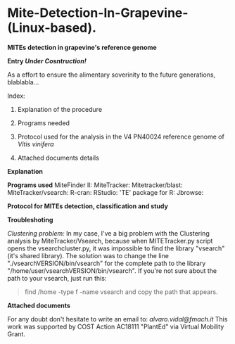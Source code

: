 # Mite-Detection-In-Grapevine-(Linux-based).
**MITEs detection in grapevine's reference genome**

**Entry _Under Cosntruction!_**

As a effort to ensure the alimentary soverinity to the future generations, blablabla...

Index:

1. Explanation of the procedure

2. Programs needed

3. Protocol used for the analysis in the V4 PN40024 reference genome of _Vitis vinifera_

4. Attached documents details

**Explanation**


**Programs used**
MiteFinder II:
MiteTracker:
Mitetracker/blast:
MiteTracker/vsearch:
R-cran:
RStudio:
'TE' package for R:
Jbrowse:


**Protocol for MITEs detection, classification and study**


**Troubleshoting**

*Clustering problem:* In my case, I've a big problem with the Clustering analysis by MiteTracker/Vsearch, because when MITETracker.py script opens the vsearchcluster.py, it was impossible to find the library "vsearch" (it's shared library). The solution was to change the line "./vsearchVERSION/bin/vsearch" for the complete path to the library "/home/user/vsearchVERSION/bin/vsearch".
If you're not sure about the path to your vsearch, just run this:
> find /home -type f -name vsearch
and copy the path that appears.

**Attached documents**



For any doubt don't hesitate to write an email to: _alvaro.vidal@fmach.it_ 
This work was supported by COST Action AC18111 "PlantEd" via Virtual Mobility Grant.
